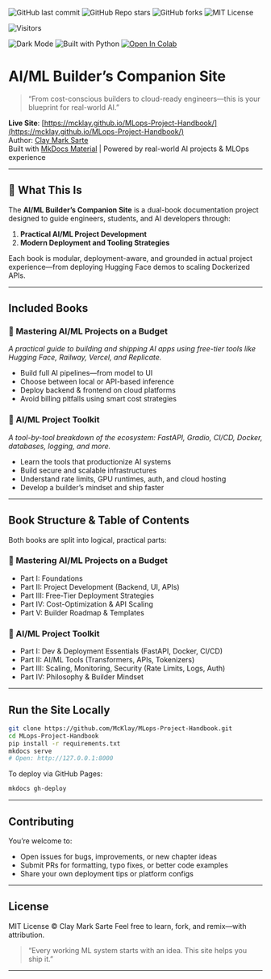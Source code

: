 ![GitHub last commit](https://img.shields.io/github/last-commit/McKlay/MLops-Project-Handbook)
![GitHub Repo stars](https://img.shields.io/github/stars/McKlay/MLops-Project-Handbook?style=social)
![GitHub forks](https://img.shields.io/github/forks/McKlay/MLops-Project-Handbook?style=social)
![MIT License](https://img.shields.io/github/license/McKlay/MLops-Project-Handbook)

![Visitors](https://visitor-badge.laobi.icu/badge?page_id=McKlay.MLops-Project-Handbook)

![Dark Mode](https://img.shields.io/badge/theme-dark--mode-111827?style=flat&logo=materialdesign&logoColor=white)
![Built with Python](https://img.shields.io/badge/built%20with-Python-3776AB?style=flat&logo=python&logoColor=white)
[![Open In Colab](https://colab.research.google.com/assets/colab-badge.svg)](https://colab.research.google.com/github/McKlay/MLops-Project-Handbook/blob/main/path_to_notebook.ipynb)

# AI/ML Builder’s Companion Site

> “From cost-conscious builders to cloud-ready engineers—this is your blueprint for real-world AI.”

**Live Site**: [https://mcklay.github.io/MLops-Project-Handbook/](https://mcklay.github.io/MLops-Project-Handbook/)  
Author: [Clay Mark Sarte](https://github.com/McKlay)  
Built with [MkDocs Material](https://squidfunk.github.io/mkdocs-material/) | Powered by real-world AI projects & MLOps experience

---

## 📘 What This Is

The **AI/ML Builder’s Companion Site** is a dual-book documentation project designed to guide engineers, students, and AI developers through:

1. **Practical AI/ML Project Development**
2. **Modern Deployment and Tooling Strategies**

Each book is modular, deployment-aware, and grounded in actual project experience—from deploying Hugging Face demos to scaling Dockerized APIs.

---

## Included Books

### 📘 Mastering AI/ML Projects on a Budget  
*A practical guide to building and shipping AI apps using free-tier tools like Hugging Face, Railway, Vercel, and Replicate.*

- Build full AI pipelines—from model to UI  
- Choose between local or API-based inference  
- Deploy backend & frontend on cloud platforms  
- Avoid billing pitfalls using smart cost strategies

### 📘 AI/ML Project Toolkit  
*A tool-by-tool breakdown of the ecosystem: FastAPI, Gradio, CI/CD, Docker, databases, logging, and more.*

- Learn the tools that productionize AI systems  
- Build secure and scalable infrastructures  
- Understand rate limits, GPU runtimes, auth, and cloud hosting  
- Develop a builder’s mindset and ship faster

---

## Book Structure & Table of Contents

Both books are split into logical, practical parts:

### 🔹 Mastering AI/ML Projects on a Budget
- Part I: Foundations
- Part II: Project Development (Backend, UI, APIs)
- Part III: Free-Tier Deployment Strategies
- Part IV: Cost-Optimization & API Scaling
- Part V: Builder Roadmap & Templates

### 🔹 AI/ML Project Toolkit
- Part I: Dev & Deployment Essentials (FastAPI, Docker, CI/CD)
- Part II: AI/ML Tools (Transformers, APIs, Tokenizers)
- Part III: Scaling, Monitoring, Security (Rate Limits, Logs, Auth)
- Part IV: Philosophy & Builder Mindset

---

## Run the Site Locally

```bash
git clone https://github.com/McKlay/MLops-Project-Handbook.git
cd MLops-Project-Handbook
pip install -r requirements.txt
mkdocs serve
# Open: http://127.0.0.1:8000
````

To deploy via GitHub Pages:

```bash
mkdocs gh-deploy
```

---

## Contributing

You’re welcome to:

* Open issues for bugs, improvements, or new chapter ideas
* Submit PRs for formatting, typo fixes, or better code examples
* Share your own deployment tips or platform configs

---

## License

MIT License © Clay Mark Sarte
Feel free to learn, fork, and remix—with attribution.

> “Every working ML system starts with an idea. This site helps you ship it.”

---